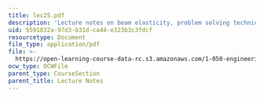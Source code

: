 ```yaml
---
title: lec25.pdf
description: 'Lecture notes on beam elasticity, problem solving technique, and examples.'
uid: 5591032a-97d3-b31d-ca44-e323b3c3fdcf
resourcetype: Document
file_type: application/pdf
file: >-
  https://open-learning-course-data-rc.s3.amazonaws.com/1-050-engineering-mechanics-i-fall-2007/5591032a97d3b31dca44e323b3c3fdcf_lec25.pdf
ocw_type: OCWFile
parent_type: CourseSection
parent_title: Lecture Notes
---
```


